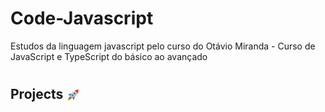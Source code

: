 # Code-Javascript
Estudos da linguagem javascript pelo curso do Otávio Miranda - Curso de JavaScript e TypeScript do básico ao avançado 

#
## Projects <img src="to_readme\emoji_rocket.png" width="22" height="22" align="center"></img>


